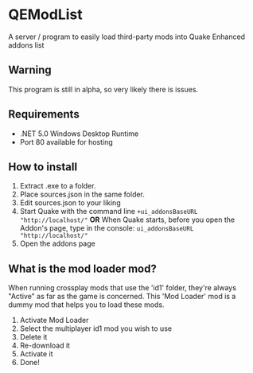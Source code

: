 # QEModList
A server / program to easily load third-party mods into Quake Enhanced addons list

## Warning
This program is still in alpha, so very likely there is issues.

## Requirements
* .NET 5.0 Windows Desktop Runtime
* Port 80 available for hosting

## How to install
1. Extract .exe to a folder.
2. Place sources.json in the same folder.
3. Edit sources.json to your liking
4. Start Quake with the command line `+ui_addonsBaseURL "http://localhost/"` **OR** When Quake starts, before you open the Addon's page, type in the console: `ui_addonsBaseURL "http://localhost/"`
5. Open the addons page

## What is the mod loader mod?
When running crossplay mods that use the 'id1' folder, they're always "Active" as far as the game is concerned.
This 'Mod Loader' mod is a dummy mod that helps you to load these mods.
1. Activate Mod Loader
2. Select the multiplayer id1 mod you wish to use
3. Delete it
4. Re-download it
5. Activate it
6. Done!
